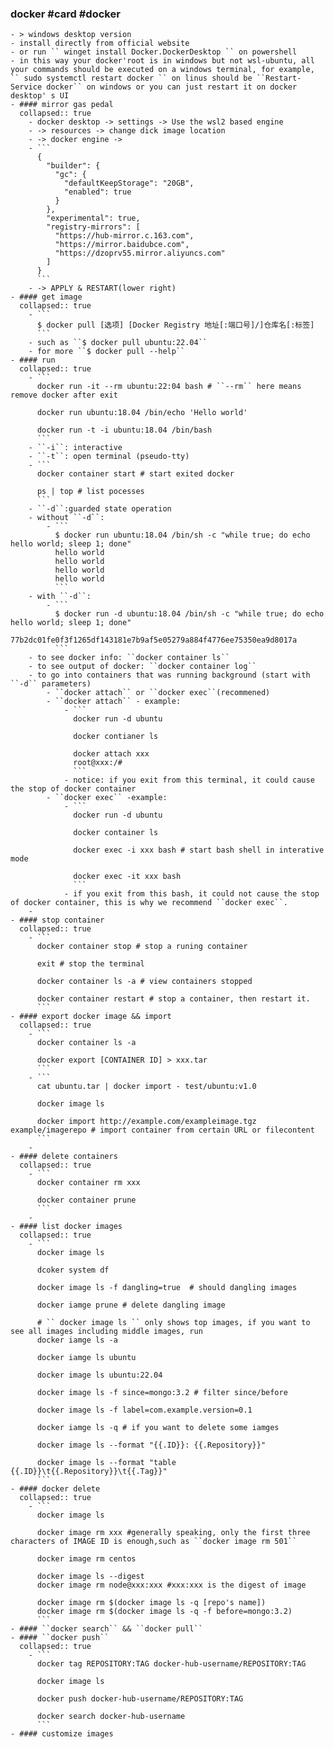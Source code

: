 ### docker #card #docker
	- > windows desktop version
	- install directly from official website
	- or run `` winget install Docker.DockerDesktop `` on powershell
	- in this way your docker'root is in windows but not wsl-ubuntu, all your commands should be executed on a windows terminal, for example, `` sudo systemctl restart docker `` on linus should be ``Restart-Service docker`` on windows or you can just restart it on docker desktop' s UI
	- #### mirror gas pedal
	  collapsed:: true
		- docker desktop -> settings -> Use the wsl2 based engine
		- -> resources -> change dick image location
		- -> docker engine ->
		- ```
		  {
		    "builder": {
		      "gc": {
		        "defaultKeepStorage": "20GB",
		        "enabled": true
		      }
		    },
		    "experimental": true,
		    "registry-mirrors": [
		      "https://hub-mirror.c.163.com",
		      "https://mirror.baidubce.com",
		      "https://dzoprv55.mirror.aliyuncs.com"
		    ]
		  }
		  ```
		- -> APPLY & RESTART(lower right)
	- #### get image
	  collapsed:: true
		- ```
		  $ docker pull [选项] [Docker Registry 地址[:端口号]/]仓库名[:标签] 
		  ```
		- such as ``$ docker pull ubuntu:22.04``
		- for more ``$ docker pull --help``
	- #### run
	  collapsed:: true
		- ``` 
		  docker run -it --rm ubuntu:22:04 bash # ``--rm`` here means remove docker after exit
		  
		  docker run ubuntu:18.04 /bin/echo 'Hello world'
		  
		  docker run -t -i ubuntu:18.04 /bin/bash
		  ```
		- ``-i``: interactive
		- ``-t``: open terminal (pseudo-tty)
		- ```
		  docker container start # start exited docker
		  
		  ps | top # list pocesses
		  ```
		- ``-d``:guarded state operation
		- without ``-d``:
			- ```
			  $ docker run ubuntu:18.04 /bin/sh -c "while true; do echo hello world; sleep 1; done"
			  hello world
			  hello world
			  hello world
			  hello world
			  ```
		- with ``-d``:
			- ```
			  $ docker run -d ubuntu:18.04 /bin/sh -c "while true; do echo hello world; sleep 1; done"
			  77b2dc01fe0f3f1265df143181e7b9af5e05279a884f4776ee75350ea9d8017a
			  ```
		- to see docker info: ``docker container ls``
		- to see output of docker: ``docker container log``
		- to go into containers that was running background (start with ``-d`` parameters)
			- ``docker attach`` or ``docker exec``(recommened)
			- ``docker attach`` - example:
				- ```
				  docker run -d ubuntu
				  
				  docker contianer ls
				  
				  docker attach xxx
				  root@xxx:/#
				  ```
				- notice: if you exit from this terminal, it could cause the stop of docker container
			- ``docker exec`` -example:
				- ```
				  docker run -d ubuntu
				  
				  docker container ls
				  
				  docker exec -i xxx bash # start bash shell in interative mode
				  
				  docker exec -it xxx bash
				  ```
				- if you exit from this bash, it could not cause the stop of docker container, this is why we recommend ``docker exec``.
		-
	- #### stop container
	  collapsed:: true
		- ```
		  docker container stop # stop a runing container
		  
		  exit # stop the terminal
		  
		  docker container ls -a # view containers stopped
		  
		  docker container restart # stop a container, then restart it.
		  ```
	- #### export docker image && import
	  collapsed:: true
		- ```
		  docker container ls -a
		  
		  docker export [CONTAINER ID] > xxx.tar
		  ```
		- ```
		  cat ubuntu.tar | docker import - test/ubuntu:v1.0
		  
		  docker image ls
		  
		  docker import http://example.com/exampleimage.tgz example/imagerepo # import container from certain URL or filecontent
		  ```
		-
	- #### delete containers
	  collapsed:: true
		- ```
		  docker container rm xxx
		  
		  docker container prune
		  ```
		-
	- #### list docker images
	  collapsed:: true
		- ```
		  docker image ls
		  
		  dcoker system df
		  
		  docker image ls -f dangling=true  # should dangling images
		  
		  docker iamge prune # delete dangling image
		  
		  # `` docker image ls `` only shows top images, if you want to see all images including middle images, run
		  docker iamge ls -a
		  
		  docker iamge ls ubuntu
		  
		  docker image ls ubuntu:22.04
		  
		  docker image ls -f since=mongo:3.2 # filter since/before
		  
		  docker image ls -f label=com.example.version=0.1
		  
		  docker iamge ls -q # if you want to delete some iamges
		  
		  docker image ls --format "{{.ID}}: {{.Repository}}"
		  
		  docker image ls --format "table {{.ID}}\t{{.Repository}}\t{{.Tag}}"
		  ```
	- #### docker delete
	  collapsed:: true
		- ```
		  docker image ls
		  
		  docker image rm xxx #generally speaking, only the first three characters of IMAGE ID is enough,such as ``docker image rm 501``
		  
		  docker image rm centos
		  
		  docker image ls --digest
		  docker image rm node@xxx:xxx #xxx:xxx is the digest of image
		  
		  docker image rm $(docker image ls -q [repo's name])
		  docker image rm $(docker image ls -q -f before=mongo:3.2)
		  ```
	- #### ``docker search`` && ``docker pull``
	- #### ``docker push``
	  collapsed:: true
		- ```
		  docker tag REPOSITORY:TAG docker-hub-username/REPOSITORY:TAG
		  
		  docker image ls
		  
		  docker push docker-hub-username/REPOSITORY:TAG
		  
		  docker search docker-hub-username
		  ```
	- #### customize images